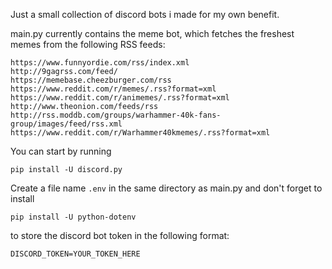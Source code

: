 Just a small collection of discord bots i made for my own benefit.

main.py currently contains the meme bot, which fetches the freshest memes from the following RSS feeds:

    https://www.funnyordie.com/rss/index.xml
    http://9gagrss.com/feed/
    https://memebase.cheezburger.com/rss
    https://www.reddit.com/r/memes/.rss?format=xml
    https://www.reddit.com/r/animemes/.rss?format=xml
    http://www.theonion.com/feeds/rss
    http://rss.moddb.com/groups/warhammer-40k-fans-group/images/feed/rss.xml
    https://www.reddit.com/r/Warhammer40kmemes/.rss?format=xml


You can start by running

`pip install -U discord.py`

Create a file name `.env` in the same directory as main.py and don't forget to install

`pip install -U python-dotenv`

to store the discord bot token in the following format:

`DISCORD_TOKEN=YOUR_TOKEN_HERE`
